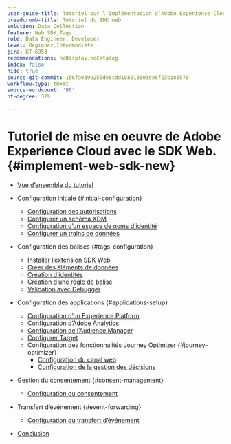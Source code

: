 ```yaml
---
user-guide-title: Tutoriel sur lʼimplémentation dʼAdobe Experience Cloud à lʼaide du SDK web
breadcrumb-title: Tutoriel du SDK web
solution: Data Collection
feature: Web SDK,Tags
role: Data Engineer, Developer
level: Beginner,Intermediate
jira: KT-6953
recommendations: noDisplay,noCatalog
index: false
hide: true
source-git-commit: 1b6fa039a255de8cdd1889136039e6f23b183578
workflow-type: tm+mt
source-wordcount: '96'
ht-degree: 32%

---
```



# Tutoriel de mise en oeuvre de Adobe Experience Cloud avec le SDK Web. {#implement-web-sdk-new}

+ [Vue d’ensemble du tutoriel](overview.md)
+ Configuration initiale {#initial-configuration}
   + [Configuration des autorisations](configure-permissions.md)
   + [Configurer un schéma XDM](configure-schemas.md)
   + [Configuration d’un espace de noms d’identité](configure-identities.md)
   + [Configurer un trains de données](configure-datastream.md)

+ Configuration des balises {#tags-configuration}
   + [Installer l’extension SDK Web](install-web-sdk.md)
   + [Créer des éléments de données](create-data-elements.md)
   + [Création d’identités](create-identities.md)
   + [Création d’une règle de balise](create-tag-rule.md)
   + [Validation avec Debugger](validate-with-debugger.md)

+ Configuration des applications {#applications-setup}
   + [Configuration d’un Experience Platform](setup-experience-platform.md)
   + [Configuration d’Adobe Analytics](setup-analytics.md)
   + [Configuration de l’Audience Manager](setup-audience-manager.md)
   + [Configurer Target](setup-target.md)
   + Configuration des fonctionnalités Journey Optimizer {#journey-optimizer}
      + [Configuration du canal web](journey-optimizer/setup-web-channel.md)
      + [Configuration de la gestion des décisions](journey-optimizer/setup-decision-management.md)

+ Gestion du consentement {#consent-management}
   + [Configuration du consentement](setup-consent.md)

+ Transfert d’événement {#event-forwarding}
   + [Configuration du transfert d’événement](setup-event-forwarding.md)

+ [Conclusion](conclusion.md)

